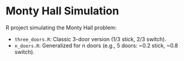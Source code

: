 # Monty Hall Simulation
R project simulating the Monty Hall problem:
- `three_doors.R`: Classic 3-door version (1/3 stick, 2/3 switch).
- `n_doors.R`: Generalized for n doors (e.g., 5 doors: ~0.2 stick, ~0.8 switch).
